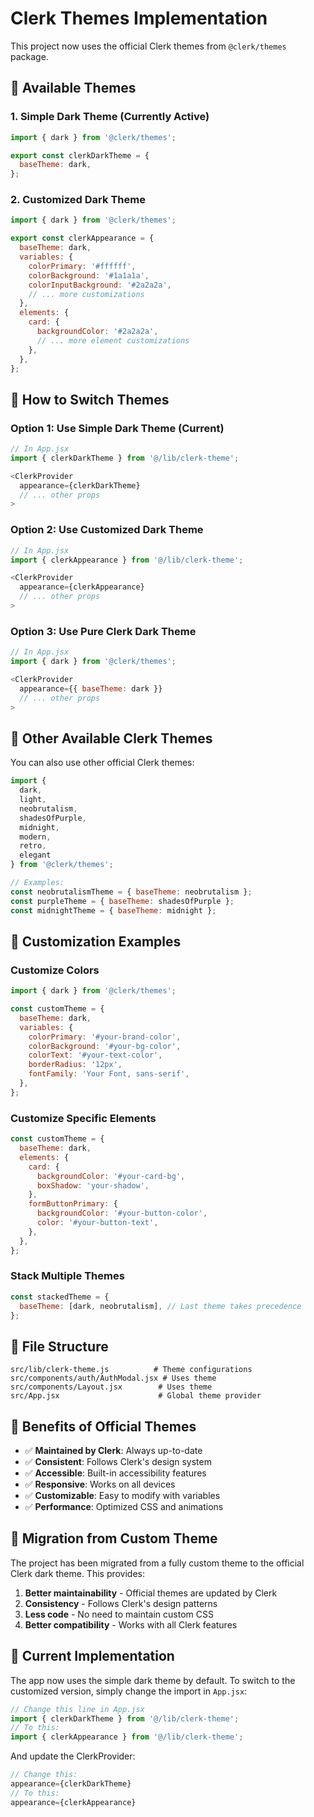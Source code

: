 # Clerk Themes Implementation

This project now uses the official Clerk themes from `@clerk/themes` package.

## 🎨 Available Themes

### 1. Simple Dark Theme (Currently Active)
```javascript
import { dark } from '@clerk/themes';

export const clerkDarkTheme = {
  baseTheme: dark,
};
```

### 2. Customized Dark Theme
```javascript
import { dark } from '@clerk/themes';

export const clerkAppearance = {
  baseTheme: dark,
  variables: {
    colorPrimary: '#ffffff',
    colorBackground: '#1a1a1a',
    colorInputBackground: '#2a2a2a',
    // ... more customizations
  },
  elements: {
    card: {
      backgroundColor: '#2a2a2a',
      // ... more element customizations
    },
  },
};
```

## 🔄 How to Switch Themes

### Option 1: Use Simple Dark Theme (Current)
```javascript
// In App.jsx
import { clerkDarkTheme } from '@/lib/clerk-theme';

<ClerkProvider
  appearance={clerkDarkTheme}
  // ... other props
>
```

### Option 2: Use Customized Dark Theme
```javascript
// In App.jsx
import { clerkAppearance } from '@/lib/clerk-theme';

<ClerkProvider
  appearance={clerkAppearance}
  // ... other props
>
```

### Option 3: Use Pure Clerk Dark Theme
```javascript
// In App.jsx
import { dark } from '@clerk/themes';

<ClerkProvider
  appearance={{ baseTheme: dark }}
  // ... other props
>
```

## 🎯 Other Available Clerk Themes

You can also use other official Clerk themes:

```javascript
import { 
  dark, 
  light, 
  neobrutalism, 
  shadesOfPurple,
  midnight,
  modern,
  retro,
  elegant
} from '@clerk/themes';

// Examples:
const neobrutalismTheme = { baseTheme: neobrutalism };
const purpleTheme = { baseTheme: shadesOfPurple };
const midnightTheme = { baseTheme: midnight };
```

## 🔧 Customization Examples

### Customize Colors
```javascript
import { dark } from '@clerk/themes';

const customTheme = {
  baseTheme: dark,
  variables: {
    colorPrimary: '#your-brand-color',
    colorBackground: '#your-bg-color',
    colorText: '#your-text-color',
    borderRadius: '12px',
    fontFamily: 'Your Font, sans-serif',
  },
};
```

### Customize Specific Elements
```javascript
const customTheme = {
  baseTheme: dark,
  elements: {
    card: {
      backgroundColor: '#your-card-bg',
      boxShadow: 'your-shadow',
    },
    formButtonPrimary: {
      backgroundColor: '#your-button-color',
      color: '#your-button-text',
    },
  },
};
```

### Stack Multiple Themes
```javascript
const stackedTheme = {
  baseTheme: [dark, neobrutalism], // Last theme takes precedence
};
```

## 📁 File Structure

```
src/lib/clerk-theme.js          # Theme configurations
src/components/auth/AuthModal.jsx # Uses theme
src/components/Layout.jsx        # Uses theme
src/App.jsx                      # Global theme provider
```

## 🚀 Benefits of Official Themes

- ✅ **Maintained by Clerk**: Always up-to-date
- ✅ **Consistent**: Follows Clerk's design system
- ✅ **Accessible**: Built-in accessibility features
- ✅ **Responsive**: Works on all devices
- ✅ **Customizable**: Easy to modify with variables
- ✅ **Performance**: Optimized CSS and animations

## 🔄 Migration from Custom Theme

The project has been migrated from a fully custom theme to the official Clerk dark theme. This provides:

1. **Better maintainability** - Official themes are updated by Clerk
2. **Consistency** - Follows Clerk's design patterns
3. **Less code** - No need to maintain custom CSS
4. **Better compatibility** - Works with all Clerk features

## 🎨 Current Implementation

The app now uses the simple dark theme by default. To switch to the customized version, simply change the import in `App.jsx`:

```javascript
// Change this line in App.jsx
import { clerkDarkTheme } from '@/lib/clerk-theme';
// To this:
import { clerkAppearance } from '@/lib/clerk-theme';
```

And update the ClerkProvider:

```javascript
// Change this:
appearance={clerkDarkTheme}
// To this:
appearance={clerkAppearance}
``` 